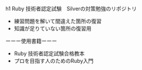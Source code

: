 h1 Ruby 技術者認定試験　Silverの対策勉強のリポジトリ
* 練習問題を解いて間違えた箇所の復習
* 知識が足りていない箇所の復習用

ーーー使用書籍ーーー
* Ruby 技術者認定試験合格教本
* プロを目指す人のためのRuby入門
